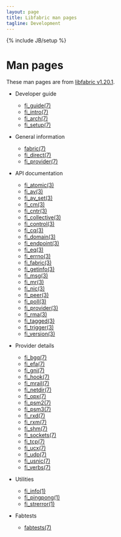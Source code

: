 ```yaml
---
layout: page
title: Libfabric man pages
tagline: Development
---
```

{% include JB/setup %}

# Man pages

These man pages are from [libfabric
v1.20.1](https://github.com/ofiwg/libfabric/releases/tag/v1.20.1).

* Developer guide
  * [fi_guide(7)](fi_guide.7.html)
  * [fi_intro(7)](fi_intro.7.html)
  * [fi_arch(7)](fi_arch.7.html)
  * [fi_setup(7)](fi_setup.7.html)

* General information
  * [fabric(7)](fabric.7.html)
  * [fi_direct(7)](fi_direct.7.html)
  * [fi_provider(7)](fi_provider.7.html)

* API documentation
  * [fi_atomic(3)](fi_atomic.3.html)
  * [fi_av(3)](fi_av.3.html)
  * [fi_av_set(3)](fi_av_set.3.html)
  * [fi_cm(3)](fi_cm.3.html)
  * [fi_cntr(3)](fi_cntr.3.html)
  * [fi_collective(3)](fi_collective.3.html)
  * [fi_control(3)](fi_control.3.html)
  * [fi_cq(3)](fi_cq.3.html)
  * [fi_domain(3)](fi_domain.3.html)
  * [fi_endpoint(3)](fi_endpoint.3.html)
  * [fi_eq(3)](fi_eq.3.html)
  * [fi_errno(3)](fi_errno.3.html)
  * [fi_fabric(3)](fi_fabric.3.html)
  * [fi_getinfo(3)](fi_getinfo.3.html)
  * [fi_msg(3)](fi_msg.3.html)
  * [fi_mr(3)](fi_mr.3.html)
  * [fi_nic(3)](fi_nic.3.html)
  * [fi_peer(3)](fi_peer.3.html)
  * [fi_poll(3)](fi_poll.3.html)
  * [fi_provider(3)](fi_provider.3.html)
  * [fi_rma(3)](fi_rma.3.html)
  * [fi_tagged(3)](fi_tagged.3.html)
  * [fi_trigger(3)](fi_trigger.3.html)
  * [fi_version(3)](fi_version.3.html)

* Provider details
  * [fi_bgq(7)](fi_bgq.7.html)
  * [fi_efa(7)](fi_efa.7.html)
  * [fi_gni(7)](fi_gni.7.html)
  * [fi_hook(7)](fi_hook.7.html)
  * [fi_mrail(7)](fi_mrail.7.html)
  * [fi_netdir(7)](fi_netdir.7.html)
  * [fi_opx(7)](fi_opx.7.html)
  * [fi_psm2(7)](fi_psm2.7.html)
  * [fi_psm3(7)](fi_psm3.7.html)
  * [fi_rxd(7)](fi_rxd.7.html)
  * [fi_rxm(7)](fi_rxm.7.html)
  * [fi_shm(7)](fi_shm.7.html)
  * [fi_sockets(7)](fi_sockets.7.html)
  * [fi_tcp(7)](fi_tcp.7.html)
  * [fi_ucx(7)](fi_ucx.7.html)
  * [fi_udp(7)](fi_udp.7.html)
  * [fi_usnic(7)](fi_usnic.7.html)
  * [fi_verbs(7)](fi_verbs.7.html)

* Utilities
  * [fi_info(1)](fi_info.1.html)
  * [fi_pingpong(1)](fi_pingpong.1.html)
  * [fi_strerror(1)](fi_strerror.1.html)

* Fabtests
  * [fabtests(7)](fabtests.7.html)
